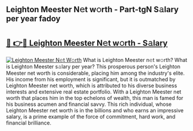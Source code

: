 ## Leighton Meester N𝚎t w𝚘rth - Part-tgN S𝚊lary per year fadoy

# <h2><a href="http://gc51uyt.nevu.top/?p=Leighton+Meester">🔗 👉🔴 Leighton Meester N𝚎t w𝚘rth - S𝚊lary</a></h2>

[![Leighton Meester N𝚎t W𝚘rth](https://i.imgur.com/Oavwk0R.jpeg)](http://gc51uyt.nevu.top/?p=Leighton+Meester)
What is Leighton Meester n𝚎t w𝚘rth? What is Leighton Meester s𝚊lary per year?
This prosperous person's Leighton Meester net worth is considerable, placing him among the industry's elite. His income from his employment is significant, but it is outmatched by Leighton Meester net worth, which is attributed to his diverse business interests and extensive real estate portfolio. With a Leighton Meester net worth that places him in the top echelons of wealth, this man is famed for his business acumen and financial savvy. This rich individual, whose Leighton Meester net worth is in the billions and who earns an impressive salary, is a prime example of the force of commitment, hard work, and financial brilliance.
